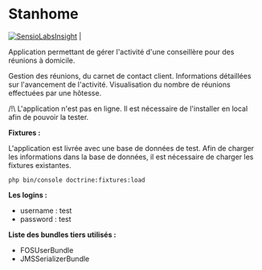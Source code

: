 Stanhome
========
[![SensioLabsInsight](https://insight.sensiolabs.com/projects/83ddaf3a-66d6-48a9-924d-c2933ff43a27/big.png)](https://insight.sensiolabs.com/projects/83ddaf3a-66d6-48a9-924d-c2933ff43a27) |

Application permettant de gérer l'activité d'une conseillère pour des réunions à domicile.

Gestion des réunions, du carnet de contact client.
Informations détaillées sur l'avancement de l'activité.
Visualisation du nombre de réunions effectuées par une hôtesse.


/!\ L'application n'est pas en ligne. Il est nécessaire de l'installer en local afin de pouvoir la tester.


**Fixtures :**

L'application est livrée avec une base de données de test. Afin de charger les informations dans la
base de données, il est nécessaire de charger les fixtures existantes.

    php bin/console doctrine:fixtures:load

**Les logins :**

- username : test 
- password : test

**Liste des bundles tiers utilisés :**
- FOSUserBundle
- JMSSerializerBundle
